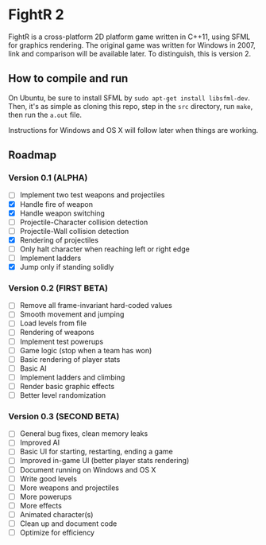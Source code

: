 # FightR 2
FightR is a cross-platform 2D platform game written in C++11, using SFML for graphics rendering. The original game was written for Windows in 2007, link and comparison will be available later. To distinguish, this is version 2.

## How to compile and run
On Ubuntu, be sure to install SFML by `sudo apt-get install libsfml-dev`. Then, it's as simple as cloning this repo, step in the `src` directory, run `make`, then run the `a.out` file.

Instructions for Windows and OS X will follow later when things are working.

## Roadmap

### Version 0.1 (ALPHA)
- [ ] Implement two test weapons and projectiles
- [x] Handle fire of weapon
- [x] Handle weapon switching
- [ ] Projectile-Character collision detection
- [ ] Projectile-Wall collision detection
- [x] Rendering of projectiles
- [ ] Only halt character when reaching left or right edge
- [ ] Implement ladders
- [x] Jump only if standing solidly

### Version 0.2 (FIRST BETA)
- [ ] Remove all frame-invariant hard-coded values
- [ ] Smooth movement and jumping
- [ ] Load levels from file
- [ ] Rendering of weapons
- [ ] Implement test powerups
- [ ] Game logic (stop when a team has won)
- [ ] Basic rendering of player stats
- [ ] Basic AI
- [ ] Implement ladders and climbing
- [ ] Render basic graphic effects
- [ ] Better level randomization

### Version 0.3 (SECOND BETA)
- [ ] General bug fixes, clean memory leaks
- [ ] Improved AI
- [ ] Basic UI for starting, restarting, ending a game
- [ ] Improved in-game UI (better player stats rendering)
- [ ] Document running on Windows and OS X
- [ ] Write good levels
- [ ] More weapons and projectiles
- [ ] More powerups
- [ ] More effects
- [ ] Animated character(s)
- [ ] Clean up and document code
- [ ] Optimize for efficiency
